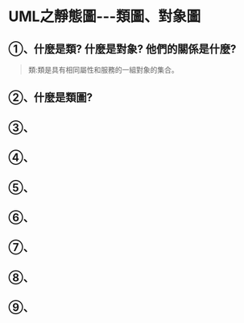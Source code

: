 # **UML之靜態圖---類圖、對象圖**
## ①、什麼是類? 什麼是對象? 他們的關係是什麼?
> 類:類是具有相同屬性和服務的一組對象的集合。
## ②、什麼是類圖?
## ③、
## ④、
## ⑤、
## ⑥、
## ⑦、
## ⑧、
## ⑨、
